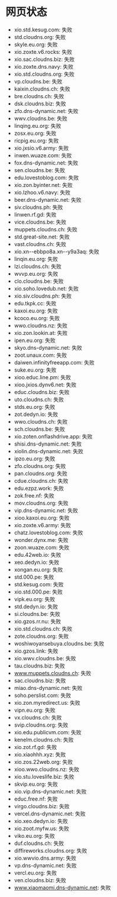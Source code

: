 # 网页状态
- xio.std.kesug.com: 失败
- std.cloudns.org: 失败
- skyle.eu.org: 失败
- xio.zoxte.v6.rocks: 失败
- xio.sac.cloudns.biz: 失败
- xio.zoxte.dns.navy: 失败
- xio.std.cloudns.org: 失败
- vp.cloudns.be: 失败
- kaixin.cloudns.ch: 失败
- bre.cloudns.ch: 失败
- dsk.cloudns.biz: 失败
- zfo.dns-dynamic.net: 失败
- wwv.cloudns.be: 失败
- linqing.eu.org: 失败
- zosx.eu.org: 失败
- ricpig.eu.org: 失败
- xio.jxsio.v6.army: 失败
- inwen.wuaze.com: 失败
- fox.dns-dynamic.net: 失败
- sen.cloudns.be: 失败
- edu.lovestoblog.com: 失败
- xio.zon.byinter.net: 失败
- xio.lzhoo.v6.navy: 失败
- beer.dns-dynamic.net: 失败
- siv.cloudns.ph: 失败
- linwen.rf.gd: 失败
- vice.cloudns.be: 失败
- muppets.cloudns.ch: 失败
- std.great-site.net: 失败
- vast.cloudns.ch: 失败
- xio.xn--ebbpo8a.xn--y9a3aq: 失败
- linqin.eu.org: 失败
- lzi.cloudns.ch: 失败
- wvvp.eu.org: 失败
- clo.cloudns.be: 失败
- xio.soho.lovedub.net: 失败
- xio.siv.cloudns.ph: 失败
- edu.tkpk.cc: 失败
- kaxoi.eu.org: 失败
- kcoco.eu.org: 失败
- wwo.cloudns.nz: 失败
- xio.zon.lookin.at: 失败
- ipen.eu.org: 失败
- skyo.dns-dynamic.net: 失败
- zoot.unaux.com: 失败
- daiwen.infinityfreeapp.com: 失败
- suke.eu.org: 失败
- xioo.educ.line.pm: 失败
- xioo.jxios.dynv6.net: 失败
- educ.cloudns.biz: 失败
- uto.cloudns.ch: 失败
- stds.eu.org: 失败
- zot.dedyn.io: 失败
- wwo.cloudns.ch: 失败
- sch.cloudns.be: 失败
- xio.zoten.onflashdrive.app: 失败
- shisi.dns-dynamic.net: 失败
- xiolin.dns-dynamic.net: 失败
- ipzo.eu.org: 失败
- zfo.cloudns.org: 失败
- pan.cloudns.org: 失败
- cdue.cloudns.ch: 失败
- edu.ezpz.work: 失败
- zok.free.nf: 失败
- mov.cloudns.org: 失败
- vip.dns-dynamic.net: 失败
- xioo.kaxoi.eu.org: 失败
- xio.zoxte.v6.army: 失败
- chatz.lovestoblog.com: 失败
- wonder.dynx.me: 失败
- zoon.wuaze.com: 失败
- edu.42web.io: 失败
- xeo.dedyn.io: 失败
- xongan.eu.org: 失败
- std.000.pe: 失败
- std.kesug.com: 失败
- xio.std.000.pe: 失败
- vipk.eu.org: 失败
- std.dedyn.io: 失败
- si.cloudns.be: 失败
- xio.gzos.rr.nu: 失败
- xio.std.cloudns.ch: 失败
- zote.cloudns.org: 失败
- woshiwoyansebuya.cloudns.be: 失败
- xio.gzos.link: 失败
- xio.wwv.cloudns.be: 失败
- tau.cloudns.biz: 失败
- www.muppets.cloudns.ch: 失败
- sac.cloudns.biz: 失败
- miao.dns-dynamic.net: 失败
- soho.perslist.com: 失败
- xio.zon.myredirect.us: 失败
- vipn.eu.org: 失败
- vx.cloudns.ch: 失败
- svip.cloudns.org: 失败
- xio.edu.publicvm.com: 失败
- kenelm.cloudns.ch: 失败
- xio.zot.rf.gd: 失败
- xio.xiaohhh.xyz: 失败
- xio.zos.22web.org: 失败
- xioo.wwo.cloudns.nz: 失败
- xio.stu.loveslife.biz: 失败
- skvip.eu.org: 失败
- xio.vip.dns-dynamic.net: 失败
- educ.free.nf: 失败
- virgo.cloudns.biz: 失败
- vercel.dns-dynamic.net: 失败
- xio.xeo.dedyn.io: 失败
- xio.zoot.myfw.us: 失败
- viko.eu.org: 失败
- duf.cloudns.ch: 失败
- diffireworks.cloudns.org: 失败
- xio.wwvio.dns.army: 失败
- vp.dns-dynamic.net: 失败
- vercl.eu.org: 失败
- ven.cloudns.biz: 失败
- www.xiaomaomi.dns-dynamic.net: 失败
